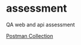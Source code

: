 # assessment
QA web and api assessment

[Postman Collection](https://www.postman.com/busimakunga/workspace/petstore/collection/27404455-26d2d82e-0b52-4fc1-b661-2fb9b1dd012b?action=share&creator=27404455)
